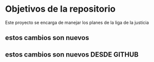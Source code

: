 # Objetivos de la repositorio

Este proyecto se encarga de manejar los planes de la liga de la justicia

## estos cambios son nuevos

## estos cambios son nuevos DESDE GITHUB
